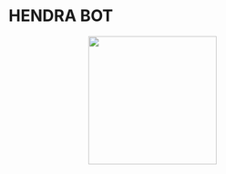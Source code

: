 # HENDRA BOT
<p align="center">
<img src="https://avatars.githubusercontent.com/Hendra088" width="225" height="225"/>

